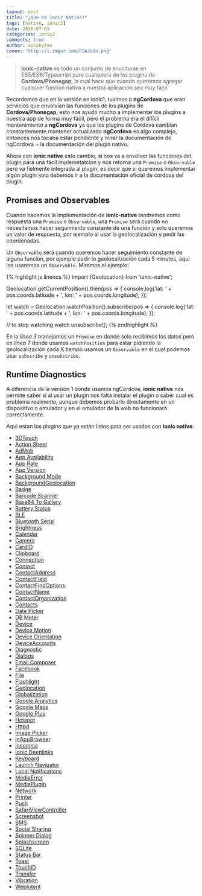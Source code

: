 ```yaml
---
layout: post
title: "¿Qué es Ionic Native?"
tags: [native, ionic2]  
date: 2016-07-05
categories: ionic2
comments: true
author: nicobytes
cover: "http://i.imgur.com/FSAJb3n.png"
---
```


> **Ionic-native** es todo un conjunto de envolturas en ES5/ES6/Typescript para cualquiera de los plugins de **Cordova/Phonegap**, la cual hace que cuando queremos agregar cualquier función nativa a nuestra aplicación sea muy fácil.

<amp-img width="1318" height="764" layout="responsive" src="http://i.imgur.com/FSAJb3n.png"></amp-img>

Recordemos que en la versión en ionic1, tuvimos a **ngCordova** que eran servicios que envolvían las funciones de los plugins de **Cordova/Phonegap**, esto nos ayudó mucho a implementar los plugins a nuestra app de forma muy fácil, pero el problema era el difícil mantenimiento a **ngCordova** ya que los plugins de Cordova cambian constantemente mantener actualizado **ngCordova** es algo complejo, entonces nos tocaba estar pendiente y mirar la documentación de ngCordova + la documentación del plugin nativo.

Ahora con **ionic native** esto cambio, si nos va a envolver las funciones del plugin para una fácil implemetatcion y nos retorna una `Promise` o `Observable` pero va fielmente integrada al plugin, es decir que si queremos implementar algún plugin solo debemos ir a la documentación oficial de cordova del plugin.

## Promises and Observables

Cuando hacemos la implementación de **ionic-native** tendremos como respuesta una  `Promise` o `Observable`, una `Promise` será cuando no necesitamos hacer seguimiento constante de una función y solo queremos un valor de respuesta, por ejemplo al usar la geolocalización y pedir las coordenadas.

Un `Observable` será cuando queremos hacer seguimiento constante de alguna función, por ejemplo pedir lo geolocalización cada 5 minutos, aquí los usaremos un `Observable`. Miremos el ejemplo:

{% highlight js linenos %}
import {Geolocation} from 'ionic-native';

Geolocation.getCurrentPosition().then(pos => {
  console.log('lat: ' + pos.coords.latitude + ', lon: ' + pos.coords.longitude);
});

let watch = Geolocation.watchPosition().subscribe(pos => {
  console.log('lat: ' + pos.coords.latitude + ', lon: ' + pos.coords.longitude);
});

// to stop watching
watch.unsubscribe();
{% endhighlight %}

En la *línea 3* manejamos un `Promise` en donde solo recibimos los datos pero en *línea 7* donde usamos `watchPosition` para estar pidiendo la geolocalización cada X tiempo usamos un `Observable` en el cual podemos usar `subscribe` y `unsubscribe`.
## Runtime Diagnostics

A diferencia de la versión 1 donde usamos ngCordova, **ionic native** nos permite saber si al usar un plugin nos falta instalar el plugin o saber cual es problema realmente, aunque debemos probarlo directamente en un dispositivo o emulador y en el emulador de la web no funcionará correctamente.

Aqui estan los plugins que ya están listos para ser usados con **ionic native**:
<ul>
  
<li class="capitalize ">
  <a href="http://ionicframework.com/docs/v2/native/3dtouch" target="_blank">3DTouch</a>
</li>
<li class="capitalize ">
  <a href="http://ionicframework.com/docs/v2/native/action-sheet" target="_blank">Action Sheet</a>
</li>
<li class="capitalize ">
  <a href="http://ionicframework.com/docs/v2/native/admob" target="_blank">AdMob</a>
</li>
<li class="capitalize ">
  <a href="http://ionicframework.com/docs/v2/native/app-availability" target="_blank">App Availability</a>
</li>
<li class="capitalize ">
  <a href="http://ionicframework.com/docs/v2/native/app-rate" target="_blank">App Rate</a>
</li>
<li class="capitalize ">
  <a href="http://ionicframework.com/docs/v2/native/app-version" target="_blank">App Version</a>
</li>
<li class="capitalize ">
  <a href="http://ionicframework.com/docs/v2/native/background-mode" target="_blank">Background Mode</a>
</li>
<li class="capitalize ">
  <a href="http://ionicframework.com/docs/v2/native/backgroundgeolocation" target="_blank">BackgroundGeolocation</a>
</li>
<li class="capitalize ">
  <a href="http://ionicframework.com/docs/v2/native/badge" target="_blank">Badge</a>
</li>
<li class="capitalize ">
  <a href="http://ionicframework.com/docs/v2/native/barcode-scanner" target="_blank">Barcode Scanner</a>
</li>
<li class="capitalize ">
  <a href="http://ionicframework.com/docs/v2/native/base64-to gallery" target="_blank">Base64 To Gallery</a>
</li>
<li class="capitalize ">
  <a href="http://ionicframework.com/docs/v2/native/battery-status" target="_blank">Battery Status</a>
</li>
<li class="capitalize ">
  <a href="http://ionicframework.com/docs/v2/native/ble" target="_blank">BLE</a>
</li>
<li class="capitalize ">
  <a href="http://ionicframework.com/docs/v2/native/bluetooth-serial" target="_blank">Bluetooth Serial</a>
</li>
<li class="capitalize ">
  <a href="http://ionicframework.com/docs/v2/native/brightness" target="_blank">Brightness</a>
</li>
<li class="capitalize ">
  <a href="http://ionicframework.com/docs/v2/native/calendar" target="_blank">Calendar</a>
</li>
<li class="capitalize ">
  <a href="http://ionicframework.com/docs/v2/native/camera" target="_blank">Camera</a>
</li>
<li class="capitalize ">
  <a href="http://ionicframework.com/docs/v2/native/cardio" target="_blank">CardIO</a>
</li>
<li class="capitalize ">
  <a href="http://ionicframework.com/docs/v2/native/clipboard" target="_blank">Clipboard</a>
</li>
<li class="capitalize ">
  <a href="http://ionicframework.com/docs/v2/native/connection" target="_blank">Connection</a>
</li>
<li class="capitalize ">
  <a href="http://ionicframework.com/docs/v2/native/contact" target="_blank">Contact</a>
</li>
<li class="capitalize ">
  <a href="http://ionicframework.com/docs/v2/native/contactaddress" target="_blank">ContactAddress</a>
</li>
<li class="capitalize ">
  <a href="http://ionicframework.com/docs/v2/native/contactfield" target="_blank">ContactField</a>
</li>
<li class="capitalize ">
  <a href="http://ionicframework.com/docs/v2/native/contactfindoptions" target="_blank">ContactFindOptions</a>
</li>
<li class="capitalize ">
  <a href="http://ionicframework.com/docs/v2/native/contactname" target="_blank">ContactName</a>
</li>
<li class="capitalize ">
  <a href="http://ionicframework.com/docs/v2/native/contactorganization" target="_blank">ContactOrganization</a>
</li>
<li class="capitalize ">
  <a href="http://ionicframework.com/docs/v2/native/contacts" target="_blank">Contacts</a>
</li>
<li class="capitalize ">
  <a href="http://ionicframework.com/docs/v2/native/date-picker" target="_blank">Date Picker</a>
</li>
<li class="capitalize ">
  <a href="http://ionicframework.com/docs/v2/native/db-meter" target="_blank">DB Meter</a>
</li>
<li class="capitalize ">
  <a href="http://ionicframework.com/docs/v2/native/device" target="_blank">Device</a>
</li>
<li class="capitalize ">
  <a href="http://ionicframework.com/docs/v2/native/device-motion" target="_blank">Device Motion</a>
</li>
<li class="capitalize ">
  <a href="http://ionicframework.com/docs/v2/native/device-orientation" target="_blank">Device Orientation</a>
</li>
<li class="capitalize ">
  <a href="http://ionicframework.com/docs/v2/native/deviceaccounts" target="_blank">DeviceAccounts</a>
</li>
<li class="capitalize ">
  <a href="http://ionicframework.com/docs/v2/native/diagnostic" target="_blank">Diagnostic</a>
</li>
<li class="capitalize ">
  <a href="http://ionicframework.com/docs/v2/native/dialogs" target="_blank">Dialogs</a>
</li>
<li class="capitalize ">
  <a href="http://ionicframework.com/docs/v2/native/email-composer" target="_blank">Email Composer</a>
</li>
<li class="capitalize ">
  <a href="http://ionicframework.com/docs/v2/native/facebook" target="_blank">Facebook</a>
</li>
<li class="capitalize ">
  <a href="http://ionicframework.com/docs/v2/native/file" target="_blank">File</a>
</li>
<li class="capitalize ">
  <a href="http://ionicframework.com/docs/v2/native/flashlight" target="_blank">Flashlight</a>
</li>
<li class="capitalize ">
  <a href="http://ionicframework.com/docs/v2/native/geolocation" target="_blank">Geolocation</a>
</li>
<li class="capitalize ">
  <a href="http://ionicframework.com/docs/v2/native/globalization" target="_blank">Globalization</a>
</li>
<li class="capitalize ">
  <a href="http://ionicframework.com/docs/v2/native/google-analytics" target="_blank">Google Analytics</a>
</li>
<li class="capitalize ">
  <a href="http://ionicframework.com/docs/v2/native/google-maps" target="_blank">Google Maps</a>
</li>
<li class="capitalize ">
  <a href="http://ionicframework.com/docs/v2/native/google-plus" target="_blank">Google Plus</a>
</li>
<li class="capitalize ">
  <a href="http://ionicframework.com/docs/v2/native/hotspot" target="_blank">Hotspot</a>
</li>
<li class="capitalize ">
  <a href="http://ionicframework.com/docs/v2/native/httpd" target="_blank">Httpd</a>
</li>
<li class="capitalize ">
  <a href="http://ionicframework.com/docs/v2/native/image-picker" target="_blank">Image Picker</a>
</li>
<li class="capitalize ">
  <a href="http://ionicframework.com/docs/v2/native/inappbrowser" target="_blank">InAppBrowser</a>
</li>
<li class="capitalize ">
  <a href="http://ionicframework.com/docs/v2/native/insomnia" target="_blank">Insomnia</a>
</li>
<li class="capitalize ">
  <a href="http://ionicframework.com/docs/v2/native/ionic-deeplinks" target="_blank">Ionic Deeplinks</a>
</li>
<li class="capitalize ">
  <a href="http://ionicframework.com/docs/v2/native/keyboard" target="_blank">Keyboard</a>
</li>
<li class="capitalize ">
  <a href="http://ionicframework.com/docs/v2/native/launch-navigator" target="_blank">Launch Navigator</a>
</li>
<li class="capitalize ">
  <a href="http://ionicframework.com/docs/v2/native/local-notifications" target="_blank">Local Notifications</a>
</li>
<li class="capitalize ">
  <a href="http://ionicframework.com/docs/v2/native/mediaerror" target="_blank">MediaError</a>
</li>
<li class="capitalize ">
  <a href="http://ionicframework.com/docs/v2/native/mediaplugin" target="_blank">MediaPlugin</a>
</li>
<li class="capitalize ">
  <a href="http://ionicframework.com/docs/v2/native/network" target="_blank">Network</a>
</li>
<li class="capitalize ">
  <a href="http://ionicframework.com/docs/v2/native/printer" target="_blank">Printer</a>
</li>
<li class="capitalize ">
  <a href="http://ionicframework.com/docs/v2/native/push" target="_blank">Push</a>
</li>
<li class="capitalize ">
  <a href="http://ionicframework.com/docs/v2/native/safariviewcontroller" target="_blank">SafariViewController</a>
</li>
<li class="capitalize ">
  <a href="http://ionicframework.com/docs/v2/native/screenshot" target="_blank">Screenshot</a>
</li>
<li class="capitalize ">
  <a href="http://ionicframework.com/docs/v2/native/sms" target="_blank">SMS</a>
</li>
<li class="capitalize ">
  <a href="http://ionicframework.com/docs/v2/native/social-sharing" target="_blank">Social Sharing</a>
</li>
<li class="capitalize ">
  <a href="http://ionicframework.com/docs/v2/native/spinner-dialog" target="_blank">Spinner Dialog</a>
</li>
<li class="capitalize ">
  <a href="http://ionicframework.com/docs/v2/native/splashscreen" target="_blank">Splashscreen</a>
</li>
<li class="capitalize ">
  <a href="http://ionicframework.com/docs/v2/native/sqlite" target="_blank">SQLite</a>
</li>
<li class="capitalize ">
  <a href="http://ionicframework.com/docs/v2/native/status-bar" target="_blank">Status Bar</a>
</li>
<li class="capitalize ">
  <a href="http://ionicframework.com/docs/v2/native/toast" target="_blank">Toast</a>
</li>
<li class="capitalize ">
  <a href="http://ionicframework.com/docs/v2/native/touchid" target="_blank">TouchID</a>
</li>
<li class="capitalize ">
  <a href="http://ionicframework.com/docs/v2/native/transfer" target="_blank">Transfer</a>
</li>
<li class="capitalize ">
  <a href="http://ionicframework.com/docs/v2/native/vibration" target="_blank">Vibration</a>
</li>
<li class="capitalize ">
  <a href="http://ionicframework.com/docs/v2/native/webintent" target="_blank">WebIntent</a>
</li>

</ul>